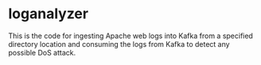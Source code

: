 # loganalyzer


This is the code for ingesting Apache web logs into  Kafka from a specified directory location and consuming the logs from Kafka to detect any possible DoS attack.
